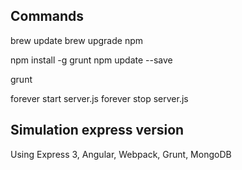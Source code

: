 ## Commands

brew update
brew upgrade npm

npm install -g grunt
npm update --save

grunt

forever start server.js
forever stop server.js


## Simulation express version 
Using Express 3, Angular, Webpack, Grunt, MongoDB
